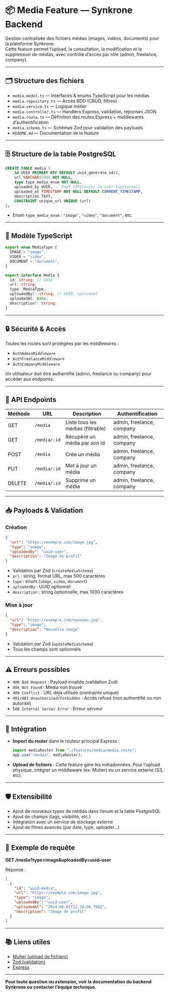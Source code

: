 # 📦 Media Feature — Synkrone Backend

Gestion centralisée des fichiers médias (images, vidéos, documents) pour la plateforme Synkrone.  
Cette feature permet l’upload, la consultation, la modification et la suppression de médias, avec contrôle d’accès par rôle (admin, freelance, company).

---

## 🗂️ Structure des fichiers

- `media.model.ts` — Interfaces & enums TypeScript pour les médias
- `media.repository.ts` — Accès BDD (CRUD, filtres)
- `media.service.ts` — Logique métier
- `media.controller.ts` — Handlers Express, validation, réponses JSON
- `media.route.ts` — Définition des routes Express + middlewares d’authentification
- `media.schema.ts` — Schémas Zod pour validation des payloads
- `README.md` — Documentation de la feature

---

## 🗄️ Structure de la table PostgreSQL

```sql
CREATE TABLE media (
    id UUID PRIMARY KEY DEFAULT uuid_generate_v4(),
    url VARCHAR(500) NOT NULL,
    type type_media_enum NOT NULL,
    uploaded_by UUID, -- Peut référencer un user (optionnel)
    uploaded_at TIMESTAMP NOT NULL DEFAULT CURRENT_TIMESTAMP,
    description TEXT,
    CONSTRAINT unique_url UNIQUE (url)
);
```

- Enum `type_media_enum` : `"image"`, `"video"`, `"document"`, etc.

---

## 📝 Modèle TypeScript

```ts
export enum MediaType {
  IMAGE = "image",
  VIDEO = "video",
  DOCUMENT = "document",
}

export interface Media {
  id: string; // UUID
  url: string;
  type: MediaType;
  uploadedBy?: string; // UUID, optionnel
  uploadedAt: Date;
  description?: string;
}
```

---

## 🔒 Sécurité & Accès

Toutes les routes sont protégées par les middlewares :
- `AuthAdminMiddleware`
- `AuthFreelanceMiddleware`
- `AuthCompanyMiddleware`

Un utilisateur doit être authentifié (admin, freelance ou company) pour accéder aux endpoints.

---

## 🚦 API Endpoints

| Méthode | URL             | Description                         | Authentification |
|---------|-----------------|-------------------------------------|------------------|
| GET     | `/media`        | Liste tous les médias (filtrable)   | admin, freelance, company |
| GET     | `/media/:id`    | Récupère un média par son id        | admin, freelance, company |
| POST    | `/media`        | Crée un média                       | admin, freelance, company |
| PUT     | `/media/:id`    | Met à jour un média                 | admin, freelance, company |
| DELETE  | `/media/:id`    | Supprime un média                   | admin, freelance, company |

---

## 📥 Payloads & Validation

### Création

```json
{
  "url": "https://exemple.com/image.jpg",
  "type": "image",
  "uploadedBy": "uuid-user",
  "description": "Image de profil"
}
```

- Validation par Zod (`createMediaSchema`)
- `url` : string, format URL, max 500 caractères
- `type` : enum (`image`, `video`, `document`)
- `uploadedBy` : UUID optionnel
- `description` : string optionnelle, max 1000 caractères

### Mise à jour

```json
{
  "url": "https://exemple.com/nouveau.jpg",
  "type": "image",
  "description": "Nouvelle image"
}
```

- Validation par Zod (`updateMediaSchema`)
- Tous les champs sont optionnels

---

## ⚠️ Erreurs possibles

- `400 Bad Request` : Payload invalide (validation Zod)
- `404 Not Found` : Média non trouvé
- `409 Conflict` : URL déjà utilisée (contrainte unique)
- `401/403 Unauthorized/Forbidden` : Accès refusé (non authentifié ou non autorisé)
- `500 Internal Server Error` : Erreur serveur

---

## 🔗 Intégration

- **Import du router** dans le routeur principal Express :
  ```ts
  import mediaRouter from "./features/media/media.route";
  app.use("/media", mediaRouter);
  ```
- **Upload de fichiers** : Cette feature gère les métadonnées. Pour l’upload physique, intégrer un middleware (ex: Multer) ou un service externe (S3, etc).

---

## 🛡️ Extensibilité

- Ajout de nouveaux types de médias dans l’enum et la table PostgreSQL
- Ajout de champs (tags, visibilité, etc.)
- Intégration avec un service de stockage externe
- Ajout de filtres avancés (par date, type, uploader…)

---

## 🧪 Exemple de requête

**GET /media?type=image&uploadedBy=uuid-user**

Réponse :
```json
[
  {
    "id": "uuid-media",
    "url": "https://exemple.com/image.jpg",
    "type": "image",
    "uploadedBy": "uuid-user",
    "uploadedAt": "2024-06-01T12:34:56.789Z",
    "description": "Image de profil"
  }
]
```

---

## 📚 Liens utiles

- [Multer (upload de fichiers)](https://github.com/expressjs/multer)
- [Zod (validation)](https://zod.dev/)
- [Express](https://expressjs.com/)

---

**Pour toute question ou extension, voir la documentation du backend Synkrone ou contacter l’équipe technique.**